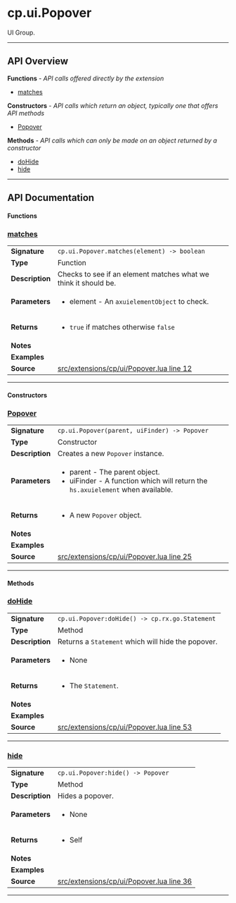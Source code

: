 # cp.ui.Popover

UI Group.

---

## API Overview
**Functions** - _API calls offered directly by the extension_
 * [matches](#matches)

**Constructors** - _API calls which return an object, typically one that offers API methods_
 * [Popover](#popover)

**Methods** - _API calls which can only be made on an object returned by a constructor_
 * [doHide](#dohide)
 * [hide](#hide)


---

## API Documentation

#### Functions


### [matches](#matches)

|                                             |                                                                                     |
| --------------------------------------------|-------------------------------------------------------------------------------------|
| **Signature**                               | `cp.ui.Popover.matches(element) -> boolean`                                                                    |
| **Type**                                    | Function                                                                     |
| **Description**                             | Checks to see if an element matches what we think it should be.                                                                     |
| **Parameters**                              | <ul><li>element - An `axuielementObject` to check.</li></ul> |
| **Returns**                                 | <ul><li>`true` if matches otherwise `false`</li></ul>          |
| **Notes**                                   | <ul></ul> |
| **Examples**                                | <ul></ul> |
| **Source**                                  | [src/extensions/cp/ui/Popover.lua line 12](https://github.com/CommandPost/CommandPost/blob/develop/src/extensions/cp/ui/Popover.lua#L12) |

---

#### Constructors


### [Popover](#popover)

|                                             |                                                                                     |
| --------------------------------------------|-------------------------------------------------------------------------------------|
| **Signature**                               | `cp.ui.Popover(parent, uiFinder) -> Popover`                                                                    |
| **Type**                                    | Constructor                                                                     |
| **Description**                             | Creates a new `Popover` instance.                                                                     |
| **Parameters**                              | <ul><li>parent - The parent object.</li><li>uiFinder - A function which will return the `hs.axuielement` when available.</li></ul> |
| **Returns**                                 | <ul><li>A new `Popover` object.</li></ul>          |
| **Notes**                                   | <ul></ul> |
| **Examples**                                | <ul></ul> |
| **Source**                                  | [src/extensions/cp/ui/Popover.lua line 25](https://github.com/CommandPost/CommandPost/blob/develop/src/extensions/cp/ui/Popover.lua#L25) |

---

#### Methods


### [doHide](#dohide)

|                                             |                                                                                     |
| --------------------------------------------|-------------------------------------------------------------------------------------|
| **Signature**                               | `cp.ui.Popover:doHide() -> cp.rx.go.Statement`                                                                    |
| **Type**                                    | Method                                                                     |
| **Description**                             | Returns a `Statement` which will hide the popover.                                                                     |
| **Parameters**                              | <ul><li>None</li></ul> |
| **Returns**                                 | <ul><li>The `Statement`.</li></ul>          |
| **Notes**                                   | <ul></ul> |
| **Examples**                                | <ul></ul> |
| **Source**                                  | [src/extensions/cp/ui/Popover.lua line 53](https://github.com/CommandPost/CommandPost/blob/develop/src/extensions/cp/ui/Popover.lua#L53) |

---


### [hide](#hide)

|                                             |                                                                                     |
| --------------------------------------------|-------------------------------------------------------------------------------------|
| **Signature**                               | `cp.ui.Popover:hide() -> Popover`                                                                    |
| **Type**                                    | Method                                                                     |
| **Description**                             | Hides a popover.                                                                     |
| **Parameters**                              | <ul><li>None</li></ul> |
| **Returns**                                 | <ul><li>Self</li></ul>          |
| **Notes**                                   | <ul></ul> |
| **Examples**                                | <ul></ul> |
| **Source**                                  | [src/extensions/cp/ui/Popover.lua line 36](https://github.com/CommandPost/CommandPost/blob/develop/src/extensions/cp/ui/Popover.lua#L36) |

---

